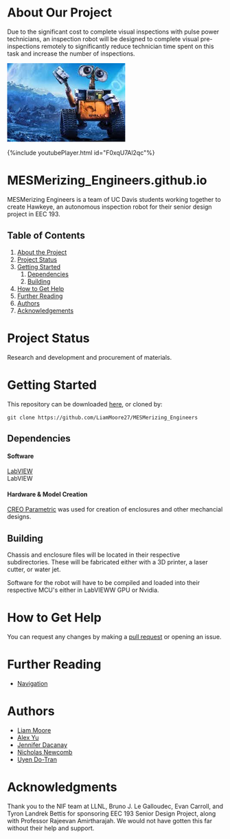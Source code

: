 # About Our Project

Due to the significant cost to complete visual inspections with pulse power technicians, an inspection robot will be designed to complete visual pre-inspections remotely to significantly reduce technician time spent on this task and increase the number of inspections.

![](photos/wallE.jpg)

{%include youtubePlayer.html id="F0xqU7Al2qc"%}

# MESMerizing_Engineers.github.io

MESMerizing Engineers is a team of UC Davis students working together to create Hawkeye, an autonomous inspection robot for their senior design project in EEC 193.

## Table of Contents

1. [About the Project](#about-our-project)
2. [Project Status](#project-status)
3. [Getting Started](#getting-started)
    1. [Dependencies](#dependencies)
    1. [Building](#building)
4. [How to Get Help](#how-to-get-help)
5. [Further Reading](#further-reading)
6. [Authors](#authors)
7. [Acknowledgements](#acknowledgements)


# Project Status

Research and development and procurement of materials.

# Getting Started

This repository can be downloaded [here](https://github.com/LiamMoore27/MESMerizing_Engineers/archive/master.zip), or cloned by:
```
git clone https://github.com/LiamMoore27/MESMerizing_Engineers
```

## Dependencies

#### Software

[LabVIEW](https://www.ni.com/en-us/shop/labview.html)  
LabVIEW

#### Hardware & Model Creation

[CREO Parametric](https://www.ptc.com/en/products/creo/parametric) was used for creation of enclosures and other mechancial designs.

## Building

Chassis and enclosure files will be located in their respective subdirectories. These will be fabricated either with a 3D printer, a laser cutter, or water jet.

Software for the robot will have to be compiled and loaded into their respective MCU's either in LabVIEWW GPU or Nvidia.

# How to Get Help

You can request any changes by making a [pull request](https://github.com/LiamMoore27/MESMerizing_Engineers.github.io/pulls) or opening an issue.

# Further Reading
* [Navigation](https://www.intelrealsense.com/visual-navigation-in-robotics/)

# Authors

* [Liam Moore](https://github.com/LiamMoore27)
* [Alex Yu](https://github.com/LiamMoore27)
* [Jennifer Dacanay](https://github.com/JenDacanay)
* [Nicholas Newcomb](https://github.com/LiamMoore27)
* [Uyen Do-Tran](https://github.com/LiamMoore27)

# Acknowledgments

Thank you to the NIF team at LLNL, Bruno J. Le Galloudec, Evan Carroll, and Tyron Landrek Bettis for sponsoring EEC 193 Senior Design Project, along with Professor Rajeevan Amirtharajah. We would not have gotten this far without their help and support.

